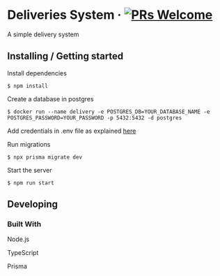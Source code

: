 # Deliveries System &middot; [![PRs Welcome](https://img.shields.io/badge/PRs-welcome-brightgreen.svg?style=flat-square)](http://makeapullrequest.com)

A simple delivery system

## Installing / Getting started

Install dependencies

```shell
$ npm install
```

Create a database in postgres

```shell
$ docker run --name delivery -e POSTGRES_DB=YOUR_DATABASE_NAME -e POSTGRES_PASSWORD=YOUR_PASSWORD -p 5432:5432 -d postgres
```

Add credentials in .env file as explained [here](.env.example)

Run migrations

```shell
$ npx prisma migrate dev
```

Start the server

```shell
$ npm run start
```

## Developing

### Built With

Node.js

TypeScript

Prisma

